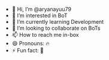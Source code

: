 - 👋 Hi, I’m @aryanayuu79
- 👀 I’m interested in BoT
- 🌱 I’m currently learning Development
- 💞️ I’m looking to collaborate on BoTs
- 📫 How to reach me in-box
- 😄 Pronouns: 🔥
- ⚡ Fun fact: 📍

<!---
aryanayuu79/aryanayuu79 is a ✨ special ✨ repository because its `README.md` (this file) appears on your GitHub profile.
You can click the Preview link to take a look at your changes.
--->
